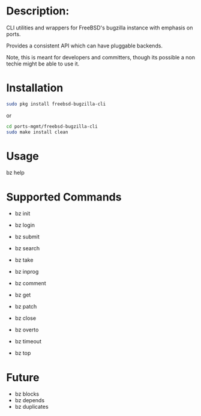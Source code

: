 # Description:
CLI utilities and wrappers for FreeBSD's bugzilla instance
with emphasis on ports.

Provides a consistent API which can have pluggable backends.

Note, this is meant for developers and committers, though
its possible a non techie might be able to use it.

# Installation
```sh
sudo pkg install freebsd-bugzilla-cli
```
or

```sh
cd ports-mgmt/freebsd-bugzilla-cli
sudo make install clean
```

# Usage
bz help

# Supported Commands
- bz init
- bz login
- bz submit
- bz search
- bz take
- bz inprog
- bz comment
- bz get
- bz patch
- bz close

- bz overto
- bz timeout
- bz top

# Future
- bz blocks
- bz depends
- bz duplicates
